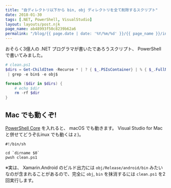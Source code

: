 ```yaml
---
title: "自ディレクトリ以下から bin, obj ディレクトリを全て削除するスクリプト"
date: 2018-01-30
tags: [.NET, PowerShell, VisualStudio]
layout: layouts/post.njk
page_name: ab48993f50c8239b62a6
permalink: "/blog/{{ page.date | date: '%Y/%m/%d' }}/{{ page_name }}/index.html"
---
```

おそらく3億人の .NET プログラマが書いたであろうスクリプト、 PowerShell で書いてみました。
<!--more-->

```powershell
# clean.ps1
$dirs = Get-ChildItem -Recurse * | ? { $_.PSIsContainer} | % { $_.FullName} `
 | grep -e bin$ -e obj$ 

foreach ($dir in $dirs) {
    # echo $dir
    rm -rf $dir
}
```

## Mac でも動くぞ!

[PowerShell Core](https://docs.microsoft.com/en-us/powershell/scripting/setup/installing-powershell-core-on-macos-and-linux?view=powershell-5.1) を入れると、 macOS でも動きます。 Visual Studio for Mac と併せてどうぞ(Linux でも動くはｚ)。

```
#!/bin/sh

cd `dirname $0`
pwsh clean.ps1 
```

※実は、 Xamarin.Android のビルド出力には ``obj/Release/android/bin`` みたいなのが含まれることがあるので、完全に ``obj``, ``bin`` を抹消するには ``clean.ps1`` を2回実行します。
